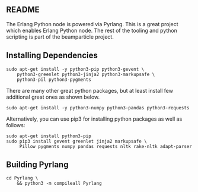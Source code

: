 ## README

The Erlang Python node is powered via Pyrlang. This is a great
project which enables Erlang Python node. The rest of the tooling
and python scripting is part of the beamparticle project.


## Installing Dependencies


    sudo apt-get install -y python3-pip python3-gevent \
        python3-greenlet python3-jinja2 python3-markupsafe \
        python3-pil python3-pygments

There are many other great python packages, but at least install few additional
great ones as shown below.

    sudo apt-get install -y python3-numpy python3-pandas python3-requests

Alternatively, you can use pip3 for installing python packages as well as follows:

    sudo apt-get install python3-pip
    sudo pip3 install gevent greenlet jinja2 markupsafe \
         Pillow pygments numpy pandas requests nltk rake-nltk adapt-parser

## Building Pyrlang

    cd Pyrlang \
        && python3 -m compileall Pyrlang


